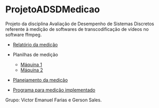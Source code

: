 # ProjetoADSDMedicao
Projeto da disciplina Avaliação de Desempenho de Sistemas Discretos referente à medição de softwares de transcodificação de vídeos no software ffmpeg.

- [Relatório da medição](https://github.com/LDVictor/ProjetoADSDMedicao/blob/master/Relat%C3%B3rio/ADSD%20-%20Relat%C3%B3rio%20de%20Medi%C3%A7%C3%A3o.pdf)

- Planilhas de medição
  - [Máquina 1](https://github.com/LDVictor/ProjetoADSDMedicao/tree/master/Medi%C3%A7%C3%B5es/Medi%C3%A7%C3%B5es%20M%C3%A1quina%201)
  - [Máquina 2](https://github.com/LDVictor/ProjetoADSDMedicao/tree/master/Medi%C3%A7%C3%B5es/Medi%C3%A7%C3%B5es%20M%C3%A1quina%202)

- [Planejamento da medição](https://github.com/LDVictor/ProjetoADSDMedicao/blob/master/Planejamento/Projeto%20de%20medi%C3%A7%C3%A3o_%20Planejamento.pdf)

- [Programa para medição implementado](https://github.com/LDVictor/ProjetoADSDMedicao/tree/master/ProjetoMedicao)

Grupo: Victor Emanuel Farias e Gerson Sales.
